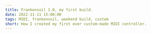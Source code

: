```yaml
---
title: Frankensoil 1.0, my first build. 
date: 2022-11-11 15:00:00
tags: MIDI, frankensoil, weekend build, custom
short: How I created my first ever custom-made MIDI controller.
---
```

